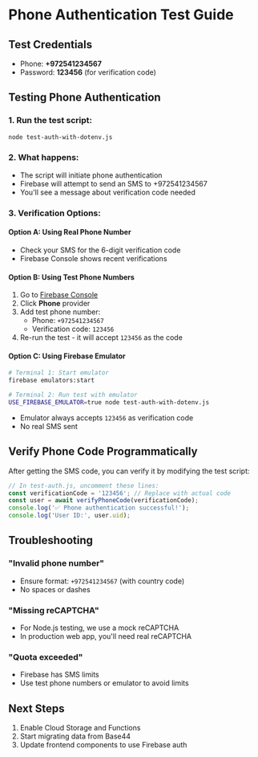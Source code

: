 # Phone Authentication Test Guide

## Test Credentials
- Phone: **+972541234567**
- Password: **123456** (for verification code)

## Testing Phone Authentication

### 1. Run the test script:
```bash
node test-auth-with-dotenv.js
```

### 2. What happens:
- The script will initiate phone authentication
- Firebase will attempt to send an SMS to +972541234567
- You'll see a message about verification code needed

### 3. Verification Options:

#### Option A: Using Real Phone Number
- Check your SMS for the 6-digit verification code
- Firebase Console shows recent verifications

#### Option B: Using Test Phone Numbers
1. Go to [Firebase Console](https://console.firebase.google.com/project/project-1386902152066454120/authentication/providers)
2. Click **Phone** provider
3. Add test phone number:
   - Phone: `+972541234567`
   - Verification code: `123456`
4. Re-run the test - it will accept `123456` as the code

#### Option C: Using Firebase Emulator
```bash
# Terminal 1: Start emulator
firebase emulators:start

# Terminal 2: Run test with emulator
USE_FIREBASE_EMULATOR=true node test-auth-with-dotenv.js
```
- Emulator always accepts `123456` as verification code
- No real SMS sent

## Verify Phone Code Programmatically

After getting the SMS code, you can verify it by modifying the test script:

```javascript
// In test-auth.js, uncomment these lines:
const verificationCode = '123456'; // Replace with actual code
const user = await verifyPhoneCode(verificationCode);
console.log('✅ Phone authentication successful!');
console.log('User ID:', user.uid);
```

## Troubleshooting

### "Invalid phone number"
- Ensure format: `+972541234567` (with country code)
- No spaces or dashes

### "Missing reCAPTCHA"
- For Node.js testing, we use a mock reCAPTCHA
- In production web app, you'll need real reCAPTCHA

### "Quota exceeded"
- Firebase has SMS limits
- Use test phone numbers or emulator to avoid limits

## Next Steps
1. Enable Cloud Storage and Functions
2. Start migrating data from Base44
3. Update frontend components to use Firebase auth